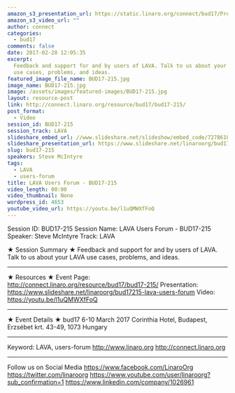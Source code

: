```yaml
---
amazon_s3_presentation_url: https://static.linaro.org/connect/bud17/Presentations/BUD17-215%20-%20LAVA%20Users%20Forum.pdf
amazon_s3_video_url: ""
author: connect
categories:
  - bud17
comments: false
date: 2017-02-28 12:05:35
excerpt:
  Feedback and support for and by users of LAVA. Talk to us about your LAVA
  use cases, problems, and ideas.
featured_image_file_name: BUD17-215.jpg
image_name: BUD17-215.jpg
image: /assets/images/featured-images/BUD17-215.jpg
layout: resource-post
link: http://connect.linaro.org/resource/bud17/bud17-215/
post_format:
  - Video
session_id: BUD17-215
session_track: LAVA
slideshare_embed_url: //www.slideshare.net/slideshow/embed_code/72786186
slideshare_presentation_url: https://www.slideshare.net/linaroorg/bud17215-lava-users-forum
slug: bud17-215
speakers: Steve McIntyre
tags:
  - LAVA
  - users-forum
title: LAVA Users Forum - BUD17-215
video_length: 00:00
video_thumbnail: None
wordpress_id: 4653
youtube_video_url: https://youtu.be/l1uQMWXfFoQ
---
```


Session ID: BUD17-215
Session Name: LAVA Users Forum - BUD17-215
Speaker: Steve McIntyre
Track: LAVA

★ Session Summary ★
Feedback and support for and by users of LAVA. Talk to us about your LAVA use cases, problems, and ideas.

---

★ Resources ★
Event Page: http://connect.linaro.org/resource/bud17/bud17-215/
Presentation: https://www.slideshare.net/linaroorg/bud17215-lava-users-forum
Video: https://youtu.be/l1uQMWXfFoQ

---

★ Event Details ★
bud17
6-10 March 2017
Corinthia Hotel, Budapest,
Erzsébet krt. 43-49,
1073 Hungary

---

Keyword: LAVA, users-forum
http://www.linaro.org
http://connect.linaro.org

---

Follow us on Social Media
https://www.facebook.com/LinaroOrg
https://twitter.com/linaroorg
https://www.youtube.com/user/linaroorg?sub_confirmation=1
https://www.linkedin.com/company/1026961
